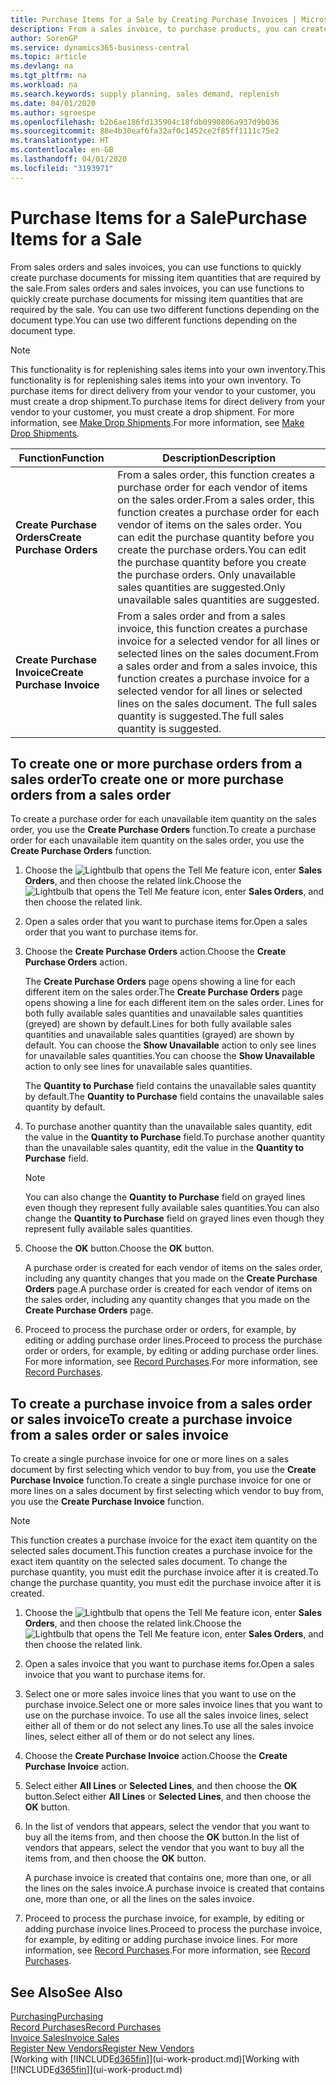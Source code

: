 ```yaml
---
title: Purchase Items for a Sale by Creating Purchase Invoices | Microsoft Docs
description: From a sales invoice, to purchase products, you can create a purchase invoice for a vendor or supplier.
author: SorenGP
ms.service: dynamics365-business-central
ms.topic: article
ms.devlang: na
ms.tgt_pltfrm: na
ms.workload: na
ms.search.keywords: supply planning, sales demand, replenish
ms.date: 04/01/2020
ms.author: sgroespe
ms.openlocfilehash: b2b6ae186fd135904c18fdb0990806a937d9b036
ms.sourcegitcommit: 88e4b30eaf6fa32af0c1452ce2f85ff1111c75e2
ms.translationtype: HT
ms.contentlocale: en-GB
ms.lasthandoff: 04/01/2020
ms.locfileid: "3193971"
---
```

# <a name="purchase-items-for-a-sale"></a><span data-ttu-id="10959-103">Purchase Items for a Sale</span><span class="sxs-lookup"><span data-stu-id="10959-103">Purchase Items for a Sale</span></span>
<span data-ttu-id="10959-104">From sales orders and sales invoices, you can use functions to quickly create purchase documents for missing item quantities that are required by the sale.</span><span class="sxs-lookup"><span data-stu-id="10959-104">From sales orders and sales invoices, you can use functions to quickly create purchase documents for missing item quantities that are required by the sale.</span></span> <span data-ttu-id="10959-105">You can use two different functions depending on the document type.</span><span class="sxs-lookup"><span data-stu-id="10959-105">You can use two different functions depending on the document type.</span></span>

> [!Note]
> <span data-ttu-id="10959-106">This functionality is for replenishing sales items into your own inventory.</span><span class="sxs-lookup"><span data-stu-id="10959-106">This functionality is for replenishing sales items into your own inventory.</span></span> <span data-ttu-id="10959-107">To purchase items for direct delivery from your vendor to your customer, you must create a drop shipment.</span><span class="sxs-lookup"><span data-stu-id="10959-107">To purchase items for direct delivery from your vendor to your customer, you must create a drop shipment.</span></span> <span data-ttu-id="10959-108">For more information, see [Make Drop Shipments](sales-how-drop-shipment.md).</span><span class="sxs-lookup"><span data-stu-id="10959-108">For more information, see [Make Drop Shipments](sales-how-drop-shipment.md).</span></span>   

|<span data-ttu-id="10959-109">Function</span><span class="sxs-lookup"><span data-stu-id="10959-109">Function</span></span>|<span data-ttu-id="10959-110">Description</span><span class="sxs-lookup"><span data-stu-id="10959-110">Description</span></span>|
|--------|-----------|
|<span data-ttu-id="10959-111">**Create Purchase Orders**</span><span class="sxs-lookup"><span data-stu-id="10959-111">**Create Purchase Orders**</span></span>|<span data-ttu-id="10959-112">From a sales order, this function creates a purchase order for each vendor of items on the sales order.</span><span class="sxs-lookup"><span data-stu-id="10959-112">From a sales order, this function creates a purchase order for each vendor of items on the sales order.</span></span> <span data-ttu-id="10959-113">You can edit the purchase quantity before you create the purchase orders.</span><span class="sxs-lookup"><span data-stu-id="10959-113">You can edit the purchase quantity before you create the purchase orders.</span></span> <span data-ttu-id="10959-114">Only unavailable sales quantities are suggested.</span><span class="sxs-lookup"><span data-stu-id="10959-114">Only unavailable sales quantities are suggested.</span></span>
|<span data-ttu-id="10959-115">**Create Purchase Invoice**</span><span class="sxs-lookup"><span data-stu-id="10959-115">**Create Purchase Invoice**</span></span>|<span data-ttu-id="10959-116">From a sales order and from a sales invoice, this function creates a purchase invoice for a selected vendor for all lines or selected lines on the sales document.</span><span class="sxs-lookup"><span data-stu-id="10959-116">From a sales order and from a sales invoice, this function creates a purchase invoice for a selected vendor for all lines or selected lines on the sales document.</span></span> <span data-ttu-id="10959-117">The full sales quantity is suggested.</span><span class="sxs-lookup"><span data-stu-id="10959-117">The full sales quantity is suggested.</span></span>|

## <a name="to-create-one-or-more-purchase-orders-from-a-sales-order"></a><span data-ttu-id="10959-118">To create one or more purchase orders from a sales order</span><span class="sxs-lookup"><span data-stu-id="10959-118">To create one or more purchase orders from a sales order</span></span>
<span data-ttu-id="10959-119">To create a purchase order for each unavailable item quantity on the sales order, you use the **Create Purchase Orders** function.</span><span class="sxs-lookup"><span data-stu-id="10959-119">To create a purchase order for each unavailable item quantity on the sales order, you use the **Create Purchase Orders** function.</span></span>

1. <span data-ttu-id="10959-120">Choose the ![Lightbulb that opens the Tell Me feature](media/ui-search/search_small.png "Tell me what you want to do") icon, enter **Sales Orders**, and then choose the related link.</span><span class="sxs-lookup"><span data-stu-id="10959-120">Choose the ![Lightbulb that opens the Tell Me feature](media/ui-search/search_small.png "Tell me what you want to do") icon, enter **Sales Orders**, and then choose the related link.</span></span>
2. <span data-ttu-id="10959-121">Open a sales order that you want to purchase items for.</span><span class="sxs-lookup"><span data-stu-id="10959-121">Open a sales order that you want to purchase items for.</span></span>
3. <span data-ttu-id="10959-122">Choose the **Create Purchase Orders** action.</span><span class="sxs-lookup"><span data-stu-id="10959-122">Choose the **Create Purchase Orders** action.</span></span>

    <span data-ttu-id="10959-123">The **Create Purchase Orders** page opens showing a line for each different item on the sales order.</span><span class="sxs-lookup"><span data-stu-id="10959-123">The **Create Purchase Orders** page opens showing a line for each different item on the sales order.</span></span> <span data-ttu-id="10959-124">Lines for both fully available sales quantities and unavailable sales quantities (greyed) are shown by default.</span><span class="sxs-lookup"><span data-stu-id="10959-124">Lines for both fully available sales quantities and unavailable sales quantities (grayed) are shown by default.</span></span> <span data-ttu-id="10959-125">You can choose the **Show Unavailable** action to only see lines for unavailable sales quantities.</span><span class="sxs-lookup"><span data-stu-id="10959-125">You can choose the **Show Unavailable** action to only see lines for unavailable sales quantities.</span></span>

    <span data-ttu-id="10959-126">The **Quantity to Purchase** field contains the unavailable sales quantity by default.</span><span class="sxs-lookup"><span data-stu-id="10959-126">The **Quantity to Purchase** field contains the unavailable sales quantity by default.</span></span>
4. <span data-ttu-id="10959-127">To purchase another quantity than the unavailable sales quantity, edit the value in the **Quantity to Purchase** field.</span><span class="sxs-lookup"><span data-stu-id="10959-127">To purchase another quantity than the unavailable sales quantity, edit the value in the **Quantity to Purchase** field.</span></span>

    > [!NOTE]  
    >   <span data-ttu-id="10959-128">You can also change the **Quantity to Purchase** field on grayed lines even though they represent fully available sales quantities.</span><span class="sxs-lookup"><span data-stu-id="10959-128">You can also change the **Quantity to Purchase** field on grayed lines even though they represent fully available sales quantities.</span></span>
5. <span data-ttu-id="10959-129">Choose the **OK** button.</span><span class="sxs-lookup"><span data-stu-id="10959-129">Choose the **OK** button.</span></span>

    <span data-ttu-id="10959-130">A purchase order is created for each vendor of items on the sales order, including any quantity changes that you made on the **Create Purchase Orders** page.</span><span class="sxs-lookup"><span data-stu-id="10959-130">A purchase order is created for each vendor of items on the sales order, including any quantity changes that you made on the **Create Purchase Orders** page.</span></span>
7. <span data-ttu-id="10959-131">Proceed to process the purchase order or orders, for example, by editing or adding purchase order lines.</span><span class="sxs-lookup"><span data-stu-id="10959-131">Proceed to process the purchase order or orders, for example, by editing or adding purchase order lines.</span></span> <span data-ttu-id="10959-132">For more information, see [Record Purchases](purchasing-how-record-purchases.md).</span><span class="sxs-lookup"><span data-stu-id="10959-132">For more information, see [Record Purchases](purchasing-how-record-purchases.md).</span></span>


## <a name="to-create-a-purchase-invoice-from-a-sales-order-or-sales-invoice"></a><span data-ttu-id="10959-133">To create a purchase invoice from a sales order or sales invoice</span><span class="sxs-lookup"><span data-stu-id="10959-133">To create a purchase invoice from a sales order or sales invoice</span></span>
<span data-ttu-id="10959-134">To create a single purchase invoice for one or more lines on a sales document by first selecting which vendor to buy from, you use the **Create Purchase Invoice** function.</span><span class="sxs-lookup"><span data-stu-id="10959-134">To create a single purchase invoice for one or more lines on a sales document by first selecting which vendor to buy from, you use the **Create Purchase Invoice** function.</span></span>

> [!NOTE]  
>   <span data-ttu-id="10959-135">This function creates a purchase invoice for the exact item quantity on the selected sales document.</span><span class="sxs-lookup"><span data-stu-id="10959-135">This function creates a purchase invoice for the exact item quantity on the selected sales document.</span></span> <span data-ttu-id="10959-136">To change the purchase quantity, you must edit the purchase invoice after it is created.</span><span class="sxs-lookup"><span data-stu-id="10959-136">To change the purchase quantity, you must edit the purchase invoice after it is created.</span></span>  

1. <span data-ttu-id="10959-137">Choose the ![Lightbulb that opens the Tell Me feature](media/ui-search/search_small.png "Tell me what you want to do") icon, enter **Sales Orders**, and then choose the related link.</span><span class="sxs-lookup"><span data-stu-id="10959-137">Choose the ![Lightbulb that opens the Tell Me feature](media/ui-search/search_small.png "Tell me what you want to do") icon, enter **Sales Orders**, and then choose the related link.</span></span>
2. <span data-ttu-id="10959-138">Open a sales invoice that you want to purchase items for.</span><span class="sxs-lookup"><span data-stu-id="10959-138">Open a sales invoice that you want to purchase items for.</span></span>
3. <span data-ttu-id="10959-139">Select one or more sales invoice lines that you want to use on the purchase invoice.</span><span class="sxs-lookup"><span data-stu-id="10959-139">Select one or more sales invoice lines that you want to use on the purchase invoice.</span></span> <span data-ttu-id="10959-140">To use all the sales invoice lines, select either all of them or do not select any lines.</span><span class="sxs-lookup"><span data-stu-id="10959-140">To use all the sales invoice lines, select either all of them or do not select any lines.</span></span>
4. <span data-ttu-id="10959-141">Choose the **Create Purchase Invoice** action.</span><span class="sxs-lookup"><span data-stu-id="10959-141">Choose the **Create Purchase Invoice** action.</span></span>
5. <span data-ttu-id="10959-142">Select either **All Lines** or **Selected Lines**, and then choose the **OK** button.</span><span class="sxs-lookup"><span data-stu-id="10959-142">Select either **All Lines** or **Selected Lines**, and then choose the **OK** button.</span></span>  
6. <span data-ttu-id="10959-143">In the list of vendors that appears, select the vendor that you want to buy all the items from, and then choose the **OK** button.</span><span class="sxs-lookup"><span data-stu-id="10959-143">In the list of vendors that appears, select the vendor that you want to buy all the items from, and then choose the **OK** button.</span></span>

    <span data-ttu-id="10959-144">A purchase invoice is created that contains one, more than one, or all the lines on the sales invoice.</span><span class="sxs-lookup"><span data-stu-id="10959-144">A purchase invoice is created that contains one, more than one, or all the lines on the sales invoice.</span></span>
7. <span data-ttu-id="10959-145">Proceed to process the purchase invoice, for example, by editing or adding purchase invoice lines.</span><span class="sxs-lookup"><span data-stu-id="10959-145">Proceed to process the purchase invoice, for example, by editing or adding purchase invoice lines.</span></span> <span data-ttu-id="10959-146">For more information, see [Record Purchases](purchasing-how-record-purchases.md).</span><span class="sxs-lookup"><span data-stu-id="10959-146">For more information, see [Record Purchases](purchasing-how-record-purchases.md).</span></span>

## <a name="see-also"></a><span data-ttu-id="10959-147">See Also</span><span class="sxs-lookup"><span data-stu-id="10959-147">See Also</span></span>
[<span data-ttu-id="10959-148">Purchasing</span><span class="sxs-lookup"><span data-stu-id="10959-148">Purchasing</span></span>](purchasing-manage-purchasing.md)  
[<span data-ttu-id="10959-149">Record Purchases</span><span class="sxs-lookup"><span data-stu-id="10959-149">Record Purchases</span></span>](purchasing-how-record-purchases.md)  
[<span data-ttu-id="10959-150">Invoice Sales</span><span class="sxs-lookup"><span data-stu-id="10959-150">Invoice Sales</span></span>](sales-how-invoice-sales.md)  
[<span data-ttu-id="10959-151">Register New Vendors</span><span class="sxs-lookup"><span data-stu-id="10959-151">Register New Vendors</span></span>](purchasing-how-register-new-vendors.md)  
<span data-ttu-id="10959-152">[Working with [!INCLUDE[d365fin](includes/d365fin_md.md)]](ui-work-product.md)</span><span class="sxs-lookup"><span data-stu-id="10959-152">[Working with [!INCLUDE[d365fin](includes/d365fin_md.md)]](ui-work-product.md)</span></span>
